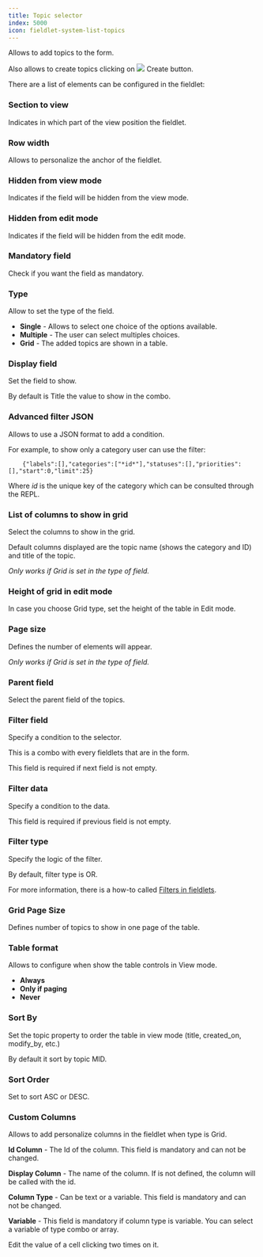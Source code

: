 ```yaml
---
title: Topic selector
index: 5000
icon: fieldlet-system-list-topics
---
```


Allows to add topics to the form.

Also allows to create topics clicking on <img src="/static/images/icons/add.svg" /> Create button.

There are a list of elements can be configured in the fieldlet:

### Section to view

Indicates in which part of the view position the fieldlet.

### Row width

Allows to personalize the anchor of the fieldlet.


### Hidden from view mode

Indicates if the field will be hidden from the view mode.


### Hidden from edit mode

Indicates if the field will be hidden from the edit mode.


### Mandatory field

Check if you want the field as mandatory.


### Type

Allow to set the type of the field.

- **Single** - Allows to select one choice of the options available.
- **Multiple** - The user can select multiples choices.
- **Grid** - The added topics are shown in a table.


### Display field

Set the field to show.

By default is Title the value to show in the combo.

### Advanced filter JSON

Allows to use a JSON format to add a condition.

For example, to show only a category user can use the filter:

        {"labels":[],"categories":["*id*"],"statuses":[],"priorities":[],"start":0,"limit":25}

Where *id* is the unique key of the category which can be consulted through the REPL.


### List of columns to show in grid

Select the columns to show in the grid.

Default columns displayed are the topic name (shows the category and ID) and title of the topic.

*Only works if Grid is set in the type of field.*

### Height of grid in edit mode

In case you choose Grid type, set the height of the table in Edit mode.

### Page size

Defines the number of elements will appear.

*Only works if Grid is set in the type of field.*

### Parent field

Select the parent field of the topics.

### Filter field

Specify a condition to the selector.

This is a combo with every fieldlets that are in the form.

This field is required if next field is not empty.

### Filter data

Specify a condition to the data.

This field is required if previous field is not empty.

### Filter type

Specify the logic of the filter.

By default, filter type is OR.

For more information, there is a how-to called [Filters in fieldlets](how-to/filter-fieldlet).

### Grid Page Size

Defines number of topics to show in one page of the table.

### Table format

Allows to configure when show the table controls in View mode.

- **Always**
- **Only if paging**
- **Never**

### Sort By

Set the topic property to order the table in view mode 
(title, created_on, modify_by, etc.)

By default it sort by topic MID.

### Sort Order

Set to sort ASC or DESC.

### Custom Columns

Allows to add personalize columns in the fieldlet when type is Grid.

**Id Column** - The Id of the column. This field is mandatory and can not be changed.

**Display Column** - The name of the column. If is not defined, the column will be called with the id.

**Column Type** - Can be text or a variable. This field is mandatory and can not be changed.

**Variable** - This field is mandatory if column type is variable. You can select a variable of type combo or array.

Edit the value of a cell clicking two times on it.
